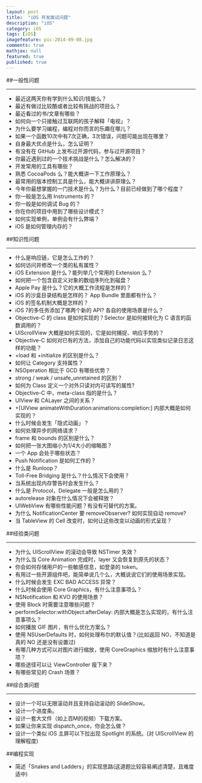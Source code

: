 ```yaml
---
layout: post
title:  "iOS 开发面试问题"
description: "iOS"
category: iOS
tags: [iOS]
imagefeature: pic-2014-09-08.jpg
comments: true
mathjax: null
featured: true
published: true
---
```


##一般性问题

---

- 最近这两天你有学到什么知识/技能么？
- 最近有做过比较酷或者比较有挑战的项目么？
- 最近看过的书/文章有哪些？
- 如何向一个只接触过互联网的孩子解释「电视」？
- 为什么要学习编程，编程对你而言的乐趣在哪儿？
- 如果一个函数10次中有7次正确，3次错误，问题可能出现在哪里？
- 自身最大优点是什么，怎么证明？
- 有没有在 GitHub 上发布过开源代码，参与过开源项目？
- 你最近遇到过的一个技术挑战是什么？怎么解决的？
- 开发常用的工具有哪些？
- 熟悉 CocoaPods 么？能大概讲一下工作原理么？
- 最常用的版本控制工具是什么，能大概讲讲原理么？
- 今年你最想掌握的一门技术是什么？为什么？目前已经做到了哪个程度？
- 你一般是怎么用 Instruments 的？
- 你一般是如何调试 Bug 的？
- 你在你的项目中用到了哪些设计模式？
- 如何实现单例，单例会有什么弊端？
- iOS 是如何管理内存的？

##知识性问题

---

- 什么是响应链，它是怎么工作的？
- 如何访问并修改一个类的私有属性？
- iOS Extension 是什么？能列举几个常用的 Extension 么？
- 如何把一个包含自定义对象的数组序列化到磁盘？
- Apple Pay 是什么？它的大概工作流程是怎样的？
- iOS 的沙盒目录结构是怎样的？ App Bundle 里面都有什么？
- iOS 的签名机制大概是怎样的？
- iOS 7的多任务添加了哪两个新的 API? 各自的使用场景是什么？
- Objective-C 的 class 是如何实现的？Selector 是如何被转化为 C 语言的函数调用的？
- UIScrollView 大概是如何实现的，它是如何捕捉、响应手势的？
- Objective-C 如何对已有的方法，添加自己的功能代码以实现类似记录日志这样的功能？
- +load 和 +initialize 的区别是什么？
- 如何让 Category 支持属性？
- NSOperation 相比于 GCD 有哪些优势？
- strong / weak / unsafe_unretained 的区别？
- 如何为 Class 定义一个对外只读对内可读写的属性?
- Objective-C 中，meta-class 指的是什么？
- UIView 和 CALayer 之间的关系？
- +[UIView animateWithDuration:animations:completion:] 内部大概是如何实现的？
- 什么时候会发生「隐式动画」？
- 如何处理异步的网络请求？
- frame 和 bounds 的区别是什么？
- 如何把一张大图缩小为1/4大小的缩略图？
- 一个 App 会处于哪些状态？
- Push Notification 是如何工作的？
- 什么是 Runloop？
- Toll-Free Bridging 是什么？什么情况下会使用？
- 当系统出现内存警告时会发生什么？
- 什么是 Protocol，Delegate 一般是怎么用的？
- autorelease 对象在什么情况下会被释放？
- UIWebView 有哪些性能问题？有没有可替代的方案。
- 为什么 NotificationCenter 要 removeObserver? 如何实现自动 remove?
- 当 TableView 的 Cell 改变时，如何让这些改变以动画的形式呈现？

##经验类问题

---

- 为什么 UIScrollView 的滚动会导致 NSTimer 失效？
- 为什么当 Core Animation 完成时，layer 又会恢复到原先的状态？
- 你会如何存储用户的一些敏感信息，如登录的 token。
- 有用过一些开源组件吧，能简单说几个么，大概说说它们的使用场景实现。
- 什么时候会发生 EXC BAD ACCESS 异常？
- 什么时候会使用 Core Graphics，有什么注意事项么？
- NSNotification 和 KVO 的使用场景？
- 使用 Block 时需要注意哪些问题？
- performSelector:withObject:afterDelay: 内部大概是怎么实现的，有什么注意事项么？
- 如何播放 GIF 图片，有什么优化方案么？
- 使用 NSUserDefaults 时，如何处理布尔的默认值？(比如返回 NO，不知道是真的 NO 还是没有设置过)
- 有哪几种方式可以对图片进行缩放，使用 CoreGraphics 缩放时有什么注意事项？
- 哪些途径可以让 ViewController 瘦下来？
- 有哪些常见的 Crash 场景？

##综合类问题

---

- 设计一个可以无限滚动并且支持自动滚动的 SlideShow。
- 设计一个进度条。
- 设计一套大文件（如上百M的视频）下载方案。
- 如果让你来实现 dispatch_once，你会怎么做？
- 设计一个类似 iOS 主屏可以下拉出现 Spotlight 的系统。(对 UIScrollView 的理解程度)


##编程实现

- 简述「Snakes and Ladders」的实现思路(这道题比较容易阐述清楚，且难度适中)
